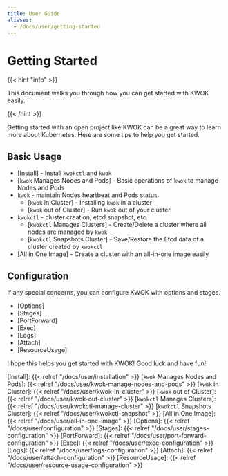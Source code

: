 ```yaml
---
title: User Guide
aliases:
  - /docs/user/getting-started
---
```


# Getting Started

{{< hint "info" >}}

This document walks you through how you can get started with KWOK easily.

{{< /hint >}}

Getting started with an open project like KWOK can be a great way to learn more about Kubernetes.
Here are some tips to help you get started.

## Basic Usage

- [Install] - Install `kwokctl` and `kwok`
- [`kwok` Manages Nodes and Pods] - Basic operations of `kwok` to manage Nodes and Pods
- `kwok` - maintain Nodes heartbeat and Pods status.
  - [`kwok` in Cluster] - Installing `kwok` in a cluster
  - [`kwok` out of Cluster] - Run `kwok` out of your cluster
- `kwokctl` - cluster creation, etcd snapshot, etc.
  - [`kwokctl` Manages Clusters] - Create/Delete a cluster where all nodes are managed by `kwok`
  - [`kwokctl` Snapshots Cluster] - Save/Restore the Etcd data of a cluster created by `kwokctl`
- [All in One Image] - Create a cluster with an all-in-one image easily

## Configuration

If any special concerns, you can configure KWOK with options and stages.

- [Options]
- [Stages]
- [PortForward]
- [Exec]
- [Logs]
- [Attach]
- [ResourceUsage]

I hope this helps you get started with KWOK! Good luck and have fun!

[Install]: {{< relref "/docs/user/installation" >}}
[`kwok` Manages Nodes and Pods]: {{< relref "/docs/user/kwok-manage-nodes-and-pods" >}}
[`kwok` in Cluster]: {{< relref "/docs/user/kwok-in-cluster" >}}
[`kwok` out of Cluster]: {{< relref "/docs/user/kwok-out-cluster" >}}
[`kwokctl` Manages Clusters]: {{< relref "/docs/user/kwokctl-manage-cluster" >}}
[`kwokctl` Snapshots Cluster]: {{< relref "/docs/user/kwokctl-snapshot" >}}
[All in One Image]: {{< relref "/docs/user/all-in-one-image" >}}
[Options]: {{< relref "/docs/user/configuration" >}}
[Stages]: {{< relref "/docs/user/stages-configuration" >}}
[PortForward]: {{< relref "/docs/user/port-forward-configuration" >}}
[Exec]: {{< relref "/docs/user/exec-configuration" >}}
[Logs]: {{< relref "/docs/user/logs-configuration" >}}
[Attach]: {{< relref "/docs/user/attach-configuration" >}}
[ResourceUsage]: {{< relref "/docs/user/resource-usage-configuration" >}}
